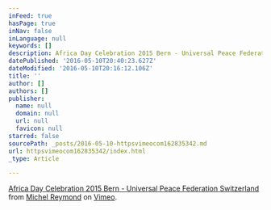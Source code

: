 ```yaml
---
inFeed: true
hasPage: true
inNav: false
inLanguage: null
keywords: []
description: Africa Day Celebration 2015 Bern - Universal Peace Federation Switzerland from Michel Reymond on Vimeo.
datePublished: '2016-05-10T20:40:23.627Z'
dateModified: '2016-05-10T20:16:12.106Z'
title: ''
author: []
authors: []
publisher:
  name: null
  domain: null
  url: null
  favicon: null
starred: false
sourcePath: _posts/2016-05-10-httpsvimeocom162835342.md
url: httpsvimeocom162835342/index.html
_type: Article

---
```

[Africa Day Celebration 2015 Bern - Universal Peace Federation Switzerland][0] from [Michel Reymond][1] on [Vimeo][2].

[0]: https://vimeo.com/162835342
[1]: https://vimeo.com/universalpeaceeducation
[2]: https://vimeo.com/
